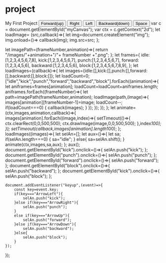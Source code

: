 # project
<!DOCTYPE html>
<html>
<head> My First Project </head>
<body>
<canvas id="my-canvas" width="500" height="500"></canvas> 
<button id="forward">Forward(up)</button>
<button id="kick">Right</button>
<button id="punch">Left</button>
<button id="backward">Backward(down)</button>
<button id="block">Space</button>
</body>
<script type="text/javascript" src="/project.js"></script>
var c = document.getElementById("myCanvas");
var ctx = c.getContext("2d");
let loadImage= (src,callback)=>{
    let img=document.createElement("img");
    img.onload=()=> callback(img);
    img.src=src;
};

let imagePath=(frameNumber,animation)=>{
    return "/images/"+animation+"/"+ frameNumber +".png";
};
let frames={
    idle:[1,2,3,4,5,6,7,8],
    kick:[1,2,3,4,5,6,7],
    punch:[1,2,3,4,5,6,7],
    forward:[1,2,3,4,5,6],
    backward:[1,2,3,4,5,6],
    block:[1,2,3,4,5,6,7,8,9],
};
let loadImages=(callback)=>{
    let images={idle:[],kick:[],punch:[],forward:[],backward:[],block:[]};
    let loadCount=0;
    ["idle","kick","punch","forward","backward","block"].forEach((animation)=>{
        let aniframes=frames[animation];
        loadCount=loadCount+aniframes.length;
        aniframes.forEach((frameNumber)=>{
            let path=imagePath(frameNumber,animation);
        loadImage(path,(image)=>{
            images[animation][frameNumber-1]=image;
            loadCount--;
            if(loadCount===0)
            {
                callback(images);
            }
        });
        });
    });
};
let animate=(ctx,images,animation,callback)=>{
    images[animation].forEach((image,index)=>{
        setTimeout(()=>{
            ctx.clearRect(0,0,500,500);
            ctx.drawImage(image,0,0,500,500);
        },index*100);
    });
    setTimeout(callback,images[animation].length*100);
};
loadImages((images)=>{
    let selAn=[];
    let aux=()=>{
        let sa;
        if(selAn.length===0)
        {
            sa="idle";
        }
        else{
            sa=selAn.shift();
        }
        animate(ctx,images,sa,aux);
    };
    aux();
    document.getElementById("kick").onclick=()=>{
        selAn.push("kick");
    };
    document.getElementById("punch").onclick=()=>{
        selAn.push("punch");
    };
    document.getElementById("forward").onclick=()=>{
        selAn.push("forward");
    };
    document.getElementById("block").onclick=()=>{
        selAn.push("backward");
    };
    document.getElementById("kick").onclick=()=>{
        selAn.push("block");
    };
    
    document.addEventListener("keyup",(event)=>{
        const key=event.key;
        if(key==="ArrowLeft"){
            selAn.push("kick");
        }else if(key==="ArrowRight"){
            selAn.push("punch");
        }
        else if(key==="ArrowUp"){
            selAn.push("forward");
        }else if(key==="ArrowDown"){
            selAn.push("backward");
        }else{
            selAn.push("block");
        }
    });
});
</html>

